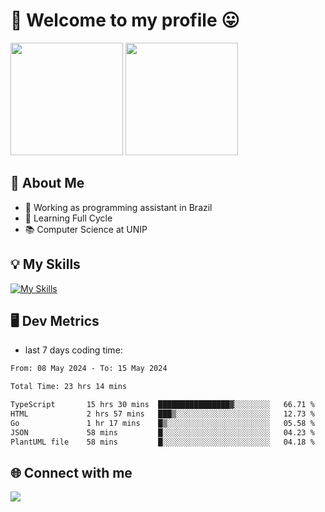 # 🎉 Welcome to my profile 😛

<div>
  <img height="180em" src="https://github-readme-stats.vercel.app/api?username=VinicciusSantos&show_icons=true&icon_color=fff&include_all_commits=true&count_private=true&bg_color=30,000,000&title_color=fff&text_color=fff"/>
  <img height="180em" src="https://github-readme-stats.vercel.app/api/top-langs/?username=VinicciusSantos&langs_count=8&layout=compact&include_all_commits=true&count_private=true&bg_color=30,000,000&title_color=fff&text_color=fff"/>
</div>

## 📖 About Me
- 🔭 Working as programming assistant in Brazil
- 🌱 Learning Full Cycle
- 📚 Computer Science at UNIP

## 💡 My Skills

[![My Skills](https://skills.thijs.gg/icons?i=angular,react,styledcomponents,jest,html,css,sass,bootstrap,ts,js,go,nodejs,express,nestjs,git,c,py,postgres,mysql,sqlite,docker,graphql)](https://github.com/VinicciusSantos)

## 🖥️ Dev Metrics

- last 7 days coding time:

<!--START_SECTION:waka-->

```txt
From: 08 May 2024 - To: 15 May 2024

Total Time: 23 hrs 14 mins

TypeScript       15 hrs 30 mins  ████████████████▓░░░░░░░░   66.71 %
HTML             2 hrs 57 mins   ███▒░░░░░░░░░░░░░░░░░░░░░   12.73 %
Go               1 hr 17 mins    █▒░░░░░░░░░░░░░░░░░░░░░░░   05.58 %
JSON             58 mins         █░░░░░░░░░░░░░░░░░░░░░░░░   04.23 %
PlantUML file    58 mins         █░░░░░░░░░░░░░░░░░░░░░░░░   04.18 %
```

<!--END_SECTION:waka-->

## 🌐 Connect with me

<a href="https://www.linkedin.com/in/vinicius-guedes-b817aa223/"><img src="https://img.shields.io/badge/LinkedIn-0077B5?style=for-the-badge&logo=linkedin&logoColor=white"/></a>

